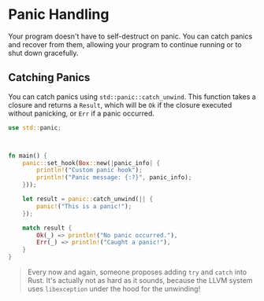 # Panic Handling

Your program doesn't have to self-destruct on panic. You can catch panics and recover from them, allowing your program to continue running or to shut down gracefully.

## Catching Panics

You can catch panics using `std::panic::catch_unwind`. This function takes a closure and returns a `Result`, which will be `Ok` if the closure executed without panicking, or `Err` if a panic occurred.

```rust
use std::panic;



fn main() {
    panic::set_hook(Box::new(|panic_info| {
        println!("Custom panic hook");
        println!("Panic message: {:?}", panic_info);
    }));

    let result = panic::catch_unwind(|| {
        panic!("This is a panic!");
    });

    match result {
        Ok(_) => println!("No panic occurred."),
        Err(_) => println!("Caught a panic!"),
    }
}
```

> Every now and again, someone proposes adding `try` and `catch` into Rust. It's actually not as hard as it sounds, because the LLVM system uses `libexception` under the hood for the unwinding!